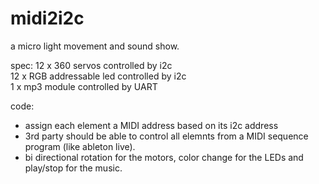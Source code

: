 # midi2i2c
a micro light movement and sound show.

spec:
12 x 360 servos controlled by i2c  
12 x RGB addressable led controlled by i2c  
1   x mp3 module controlled by UART  
 
code: 
* assign each element a MIDI address based on its i2c address
* 3rd party should be able to control all elemnts from a MIDI sequence program (like ableton live). 
* bi directional rotation for the motors, color change for the LEDs and play/stop for the music.
